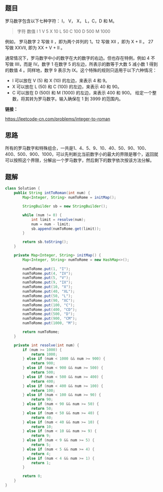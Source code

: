 ## 题目

罗马数字包含以下七种字符： I， V， X， L，C，D 和 M。

> 字符          数值
> I             	 1
> V             	5
> X             	10
> L             	 50
> C             	100
> D             	500
> M                1000


例如， 罗马数字 2 写做 II ，即为两个并列的 1。12 写做 XII ，即为 X + II 。 27 写做  XXVII, 即为 XX + V + II 。

通常情况下，罗马数字中小的数字在大的数字的右边。但也存在特例，例如 4 不写做 IIII，而是 IV。数字 1 在数字 5 的左边，所表示的数等于大数 5 减小数 1 得到的数值 4 。同样地，数字 9 表示为 IX。这个特殊的规则只适用于以下六种情况：

* I 可以放在 V (5) 和 X (10) 的左边，来表示 4 和 9。
* X 可以放在 L (50) 和 C (100) 的左边，来表示 40 和 90。 
* C 可以放在 D (500) 和 M (1000) 的左边，来表示 400 和 900。
  给定一个整数，将其转为罗马数字。输入确保在 1 到 3999 的范围内。


**链接：**

https://leetcode-cn.com/problems/integer-to-roman


## 思路

所有的罗马数字和特殊组合，一共是1、4、5、9、10、40、50、90、100、400、500、900、1000，可以先判断比当前数字小的最大的界限是哪个，返回就可以按照这个界限，分解出一个罗马数字，然后剩下的数字依次按该方法分解。

## 题解

```java
class Solution {
    public String intToRoman(int num) {
        Map<Integer, String> numToRome = initMap();

        StringBuilder sb = new StringBuilder();

        while (num != 0) {
            int limit = resolve(num);
            num = num - limit;
            sb.append(numToRome.get(limit));
        }

        return sb.toString();
    }

    private Map<Integer, String> initMap() {
        Map<Integer, String> numToRome = new HashMap<>();
        
        numToRome.put(1, "I");
        numToRome.put(4, "IV");
        numToRome.put(5, "V");
        numToRome.put(9, "IX");
        numToRome.put(10, "X");
        numToRome.put(40, "XL");
        numToRome.put(50, "L");
        numToRome.put(90, "XC");
        numToRome.put(100, "C");
        numToRome.put(400, "CD");
        numToRome.put(500, "D");
        numToRome.put(900, "CM");
        numToRome.put(1000, "M");

        return numToRome;
    }

    private int resolve(int num) {
        if (num >= 1000) {
            return 1000;
        } else if (num < 1000 && num >= 900) {
            return 900;
        } else if (num < 900 && num >= 500) {
            return 500;
        } else if (num < 500 && num >= 400) {
            return 400;
        } else if (num < 400 && num >= 100) {
            return 100;
        } else if (num < 100 && num >= 90) {
            return 90;
        } else if (num < 90 && num >= 50) {
            return 50;
        } else if (num < 50 && num >= 40) {
            return 40;
        } else if (num < 40 && num >= 10) {
            return 10;
        } else if (num < 10 && num >= 9) {
            return 9;
        } else if (num < 9 && num >= 5) {
            return 5;
        } else if (num < 5 && num >= 4) {
            return 4;
        } else if (num < 4 && num >= 1) {
            return 1;
        }

        return 0;
    }
}
```
